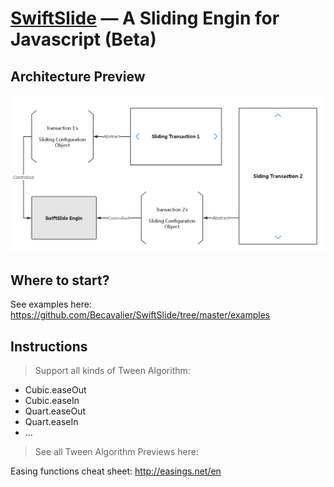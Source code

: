 [SwiftSlide](https://github.com/Becavalier/SwiftSlide) — A Sliding Engin for Javascript (Beta)
==================================================


Architecture Preview
--------------------------------------

 ![image](https://github.com/Becavalier/SwiftSlide/blob/master/SwiftSlide-Architecture.png?raw=true)


Where to start?
--------------------------------------

See examples here: https://github.com/Becavalier/SwiftSlide/tree/master/examples

Instructions
--------------------------------------

> Support all kinds of Tween Algorithm: 

* Cubic.easeOut
* Cubic.easeIn
* Quart.easeOut
* Quart.easeIn
* ...

> See all Tween Algorithm Previews here:

Easing functions cheat sheet: http://easings.net/en
